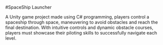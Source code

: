 #SpaceShip Launcher

A Unity game project made using C# programming, players control a spaceship through space, maneuvering to avoid obstacles and reach the final destination. With intuitive controls and dynamic obstacle courses, players must showcase their piloting skills to successfully navigate each level.
